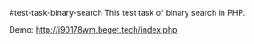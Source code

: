 #test-task-binary-search
This test task of binary search in PHP.

Demo: http://i90178wm.beget.tech/index.php
